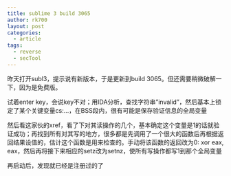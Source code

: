 ```yaml
---
title: sublime 3 build 3065
author: rk700
layout: post
categories:
  - article
tags:
  - reverse
  - secTool
---
```

昨天打开subl3，提示说有新版本，于是更新到build 3065。但还需要稍微破解一下，因为是免费版。

试着enter key，会说key不对；用IDA分析，查找字符串&#8221;invalid&#8221;，然后基本上锁定了某个关键变量cs:&#8230;，在BSS段内，很有可能是保存验证信息的全局变量

然后看这家伙的xref，看了下对其读操作的几个，基本确定这个变量是1的话就验证成功；再找到所有对其写的地方，很多都是先调用了一个很大的函数后再根据返回结果设值的，估计这个函数是用来检查的。手动将该函数的返回改为0: xor eax, eax，然后再将接下来相应的setz改为setnz，使所有写操作都写1到那个全局变量

再启动后，发现就已经是注册过的了